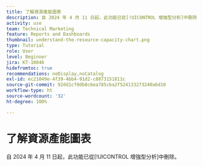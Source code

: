 ```yaml
---
title: 了解資源產能圖表
description: 自 2024 年 4 月 11 日起，此功能已從[!UICONTROL 增強型分析]中刪除。
activity: use
team: Technical Marketing
feature: Reports and Dashboards
thumbnail: understand-the-resource-capacity-chart.png
type: Tutorial
role: User
level: Beginner
jira: KT-10046
hidefromtoc: true
recommendations: noDisplay,noCatalog
exl-id: ec21049e-4f39-4bb4-91d2-c8873151811c
source-git-commit: 92dd1cf0db8c6ea785cba2f524133273240a6d10
workflow-type: ht
source-wordcount: '32'
ht-degree: 100%

---
```


# 了解資源產能圖表

自 2024 年 4 月 11 日起，此功能已從[!UICONTROL 增強型分析]中刪除。

